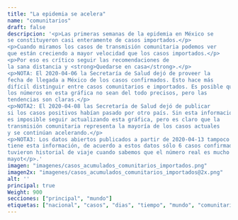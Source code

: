 ```yaml
---
title: "La epidemia se acelera"
name: "comunitarios"
draft: false
descripcion: '<p>Las primeras semanas de la epidemia en México se
se constituyeron casi enteramente de casos importados.</p>
<p>Cuando miramos los casos de transmisión comunitaria podemos ver
que están creciendo a mayor velocidad que los casos importados.</p>
<p>Por eso es crítico seguir las recomendaciones de
la sana distancia y <strong>Quedarse en casa</strong>.</p>
<p>NOTA: El 2020-04-06 la Secretaría de Salud dejó de proveer la
fecha de llegada a México de los casos confirmados. Esto hace más
difícil distinguir entre casos comunitarios e importados. Es posible que
los números en esta gráfica no sean del todo precisos, pero las
tendencias son claras.</p>
<p>NOTA2: El 2020-04-08 las Secretaría de Salud dejó de publicar
si los casos positivos habían pasado por otro país. Sin esta información
es imposible seguir actualizando esta gráfica, pero es claro que la
transmisión comunitaria representa la mayoría de los casos actuales
y se continúan acelerando.</p>
<p>NOTA3: Los datos abiertos publicados a partir de 2020-04-13 tampoco
tiene esta información, de acuerdo a estos datos sólo 6 casos confirmados
tuvieron historial de viaje cuando sabemos que el número real es mucho
mayot</p>.'
imagen: "imagenes/casos_acumulados_comunitarios_importados.png"
imagen2x: "imagenes/casos_acumulados_comunitarios_importados@2x.png"
alt: ''
principal: true
Weight: 900
secciones: ["principal", "mundo"]
etiquetas: ["nacional", "casos", "dias", "tiempo", "mundo", "comunitarios"]
---
```

